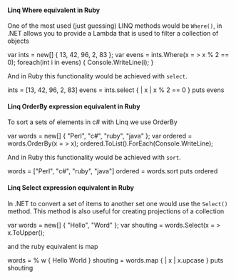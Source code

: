 
#### Linq Where equivalent in Ruby

One of the most used (just guessing) LINQ methods would be `Where()`, in .NET allows you to provide a Lambda that is used to filter a collection of objects  

 var ints = new[] {
  13, 42, 96, 2, 83
 };
 var evens = ints.Where(x = > x % 2 == 0);
 foreach(int i in evens) {
  Console.WriteLine(i);
 }

And in Ruby this functionality would be achieved with `select`.  

ints = [13, 42, 96, 2, 83]
evens = ints.select { | x | x % 2 == 0 }
puts evens

#### Linq OrderBy expression equivalent in Ruby

To sort a sets of elements in c# with Linq we use OrderBy  

var words = new[] {
 "Perl", "c#", "ruby", "java"
};
var ordered = words.OrderBy(x = > x);
ordered.ToList().ForEach(Console.WriteLine);

And in Ruby this functionality would be achieved with `sort`.  

 words = ["Perl", "c#", "ruby", "java"] 
 ordered = words.sort 
 puts ordered

#### Linq Select expression equivalent in Ruby

In .NET to convert a set of items to another set one would use the `Select()` method. This method is also useful for creating projections of a collection  

 var words = new[] {
  "Hello", "Word"
 };
 var shouting = words.Select(x = > x.ToUpper();

and the ruby equivalent is map  

words = % w {
 Hello World
}
shouting = words.map { | x | x.upcase
}
puts shouting
<!--stackedit_data:
eyJoaXN0b3J5IjpbMjA2MDMzMTQ2LDE5NDU1MzcxMjcsLTE4OT
QxOTk0MzMsNTAyMDk2MjMxLC04MzU3NzExOTIsLTU1Mjk5MzQy
NiwxNTUzMTYwNjgwLDY2ODE5MDA0OSwxMjAzMDQ2OTQ2LDE0MD
c1MTczMTUsLTM4NDEwNTAxMywtMzE1NjQ4NTg4LC04MDA1NjE5
MzAsLTE3MjQyMzMzNzYsLTE1NjU3MTM5ODMsLTIwNjY2NTU0Nz
UsLTkzODUxNjIzOCwtMzMyNDU1MzYzXX0=
-->